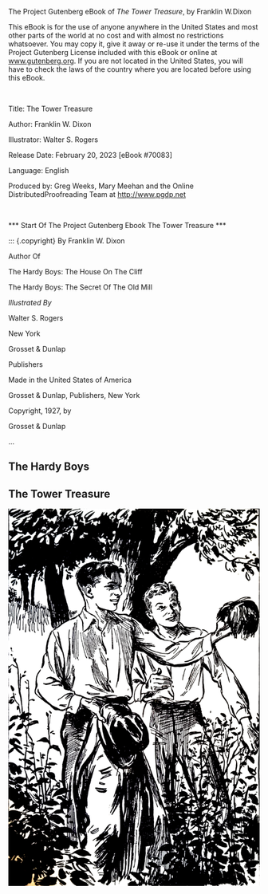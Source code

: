 The Project Gutenberg eBook of *The Tower Treasure*, by Franklin W.Dixon

This eBook is for the use of anyone anywhere in the United States and most other parts of the world at no cost and with almost no restrictions whatsoever. You may copy it, give it away or re-use it under the terms of the Project Gutenberg License included with this eBook or online at www.gutenberg.org. If you are not located in the United States, you will have to check the laws of the country where you are located before using this eBook.

<br/>

Title: The Tower Treasure

Author: Franklin W. Dixon

Illustrator: Walter S. Rogers

Release Date: February 20, 2023 [eBook #70083]

Language: English

Produced by: Greg Weeks, Mary Meehan and the Online DistributedProofreading Team at http://www.pgdp.net

<br/>

*** Start Of The Project Gutenberg Ebook The Tower Treasure ***
<br/>







::: {.copyright} 
By Franklin W. Dixon

Author Of

The Hardy Boys: The House On The Cliff

The Hardy Boys: The Secret Of The Old Mill

_Illustrated By_

Walter S. Rogers

New York

Grosset & Dunlap

Publishers

Made in the United States of America

Grosset & Dunlap, Publishers, New York

Copyright, 1927, by

Grosset & Dunlap

...


## The Hardy Boys

## The Tower Treasure

![“The Red Wig!” Exclaimed Joe, his eyes Widening.](FirstPicture.jpg "Black and white image of Frank Hardy holding a wig, with his brother Joe standing behind him looking over his shoulder.")

